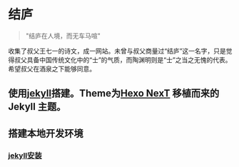 # 结庐

> "结庐在人境，而无车马喧"

收集了叔父王七一的诗文，成一网站。未曾与叔父商量过“结庐”这一名字，只是觉得叔父具备中国传统文化中的“士”的气质，而陶渊明则是“士”之当之无愧的代表。希望叔父在酒泉之下能够同意。

## 使用[jekyll](http://jekyllcn.com/)搭建。Theme为[Hexo NexT](https://github.com/iissnan/hexo-theme-next) 移植而来的 Jekyll 主题。<!--commit: f951075d9b739d26b42472431995fa68d08796aa-->

## 搭建本地开发环境

### [jekyll安装](https://jekyllrb.com/docs/installation/)
